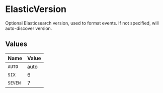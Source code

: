 # ElasticVersion

Optional Elasticsearch version, used to format events. If not specified, will auto-discover version.


## Values

| Name    | Value   |
| ------- | ------- |
| `AUTO`  | auto    |
| `SIX`   | 6       |
| `SEVEN` | 7       |